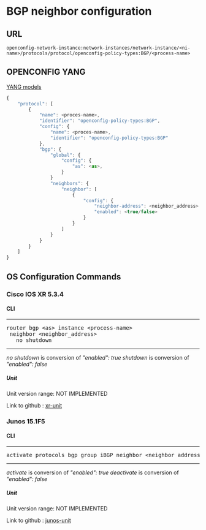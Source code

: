 # BGP neighbor configuration

## URL

```
openconfig-network-instance:network-instances/network-instance/<ni-name>/protocols/protocol/openconfig-policy-types:BGP/<process-name>
```

## OPENCONFIG YANG

[YANG models](https://github.com/FRINXio/openconfig/tree/master/bgp/src/main/yang)

```javascript
{
    "protocol": [
        {
            "name": <proces-name>,
            "identifier": "openconfig-policy-types:BGP",
            "config": {
                "name": <proces-name>,
                "identifier": "openconfig-policy-types:BGP"
            },
            "bgp": {
                "global": {
                    "config": {
                        "as": <as>,
                    }
                }
                "neighbors": {
                    "neighbor": [
                        {
                            "config": {
                                "neighbor-address": <neighbor_address>
                                "enabled": <true/false>
                            }
                        }
                    ]
                }
            }
        }
    ]
}
```


## OS Configuration Commands

### Cisco IOS XR 5.3.4

#### CLI

---
<pre>
router bgp &lt;as&gt; instance &lt;process-name&gt;
 neighbor &lt;neighbor_address&gt;
   no shutdown
</pre>
---

*no shutdown* is conversion of *"enabled": true*
*shutdown* is conversion of *"enabled": false*

##### Unit

Unit version range: NOT IMPLEMENTED

Link to github : [xr-unit]()

### Junos 15.1F5

#### CLI

---
<pre>
activate protocols bgp group iBGP neighbor &lt;neighbor_address&gt;
</pre>
---

*activate* is conversion of *"enabled": true*
*deactivate* is conversion of *"enabled": false*

##### Unit

Unit version range: NOT IMPLEMENTED

Link to github : [junos-unit]()
